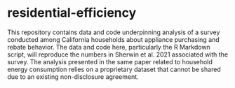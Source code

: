 # residential-efficiency
This repository contains data and code underpinning analysis of a survey conducted among California households about appliance purchasing and rebate behavior.
The data and code here, particularly the R Markdown script, will reproduce the numbers in Sherwin et al. 2021 associated with the survey.
The analysis presented in the same paper related to household energy consumption relies on a proprietary dataset that cannot be shared due to an existing non-disclosure agreement.
